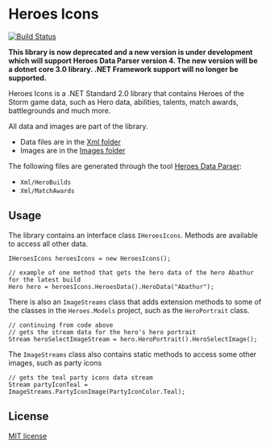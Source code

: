 # Heroes Icons
[![Build Status](https://dev.azure.com/kevinkoliva/Heroes%20of%20the%20Storm%20Projects/_apis/build/status/koliva8245.Heroes.Icons?branchName=master)](https://dev.azure.com/kevinkoliva/Heroes%20of%20the%20Storm%20Projects/_build/latest?definitionId=4)

**This library is now deprecated and a new version is under development which will support Heroes Data Parser version 4. The new version will be a dotnet core 3.0 library. .NET Framework support will no longer be supported.**

Heroes Icons is a .NET Standard 2.0 library that contains Heroes of the Storm game data, such as Hero data, abilities, talents, match awards, battlegrounds and much more.

All data and images are part of the library.
 - Data files are in the [Xml folder](https://github.com/koliva8245/Heroes.Icons/tree/master/Heroes.Icons/Xml)
 - Images are in the [Images folder](https://github.com/koliva8245/Heroes.Icons/tree/master/Heroes.Icons/Images)

The following files are generated through the tool [Heroes Data Parser](https://github.com/koliva8245/HeroesDataParser):
 - `Xml/HeroBuilds`
 - `Xml/MatchAwards`

## Usage
The library contains an interface class `IHeroesIcons`. Methods are available to access all other data.
```
IHeroesIcons heroesIcons = new HeroesIcons();

// example of one method that gets the hero data of the hero Abathur for the latest build
Hero hero = heroesIcons.HeroesData().HeroData("Abathur");
```

There is also an `ImageStreams` class that adds extension methods to some of the classes in the `Heroes.Models` project, such as the `HeroPortrait` class.
```
// continuing from code above
// gets the stream data for the hero's hero portrait
Stream heroSelectImageStream = hero.HeroPortrait().HeroSelectImage();
```


The `ImageStreams` class also contains static methods to access some other images, such as party icons
```
// gets the teal party icons data stream
Stream partyIconTeal = ImageStreams.PartyIconImage(PartyIconColor.Teal);
```

## License
[MIT license](/LICENSE)
